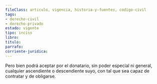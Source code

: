 ```yaml
---
fileClass: articulo, vigencia, historia-y-fuentes, codigo-civil
tags:
- derecho-civil
- derecho-privado
estado: vigente
tipo: inciso
libro:
titulo:
parrafo:
corriente-juridica:
---
```

Pero bien podrá aceptar por el donatario, sin poder especial ni general, cualquier ascendiente o descendiente suyo, con tal que sea capaz de contratar y de obligarse.